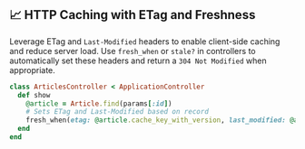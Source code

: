 ## 📈 HTTP Caching with ETag and Freshness

Leverage ETag and `Last-Modified` headers to enable client-side caching and reduce server load. Use `fresh_when` or `stale?` in controllers to automatically set these headers and return a `304 Not Modified` when appropriate.

```ruby
class ArticlesController < ApplicationController
  def show
    @article = Article.find(params[:id])
    # Sets ETag and Last-Modified based on record
    fresh_when(etag: @article.cache_key_with_version, last_modified: @article.updated_at)
  end
end
```